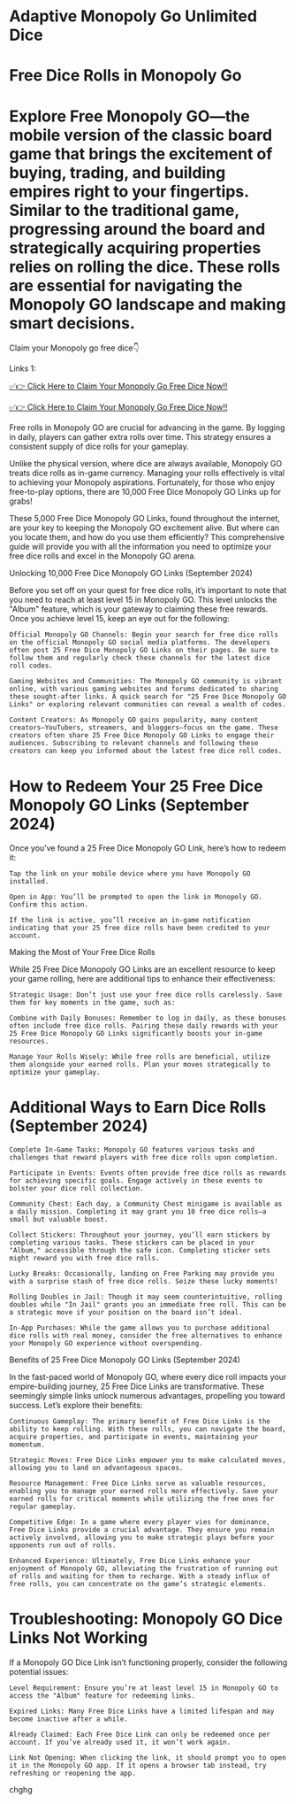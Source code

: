# Adaptive Monopoly Go Unlimited Dice

# Free Dice Rolls in Monopoly Go

# Explore Free Monopoly GO—the mobile version of the classic board game that brings the excitement of buying, trading, and building empires right to your fingertips. Similar to the traditional game, progressing around the board and strategically acquiring properties relies on rolling the dice. These rolls are essential for navigating the Monopoly GO landscape and making smart decisions.

Claim your Monopoly go free dice👇

Links 1:

[✅👉 Click Here to Claim Your Monopoly Go Free Dice Now!!
](https://appbitly.com/Monopoly-Go-Dice)

[✅👉 Click Here to Claim Your Monopoly Go Free Dice Now!!
](https://appbitly.com/Monopoly-Go-Dice)

Free rolls in Monopoly GO are crucial for advancing in the game. By logging in daily, players can gather extra rolls over time. This strategy ensures a consistent supply of dice rolls for your gameplay.

Unlike the physical version, where dice are always available, Monopoly GO treats dice rolls as in-game currency. Managing your rolls effectively is vital to achieving your Monopoly aspirations. Fortunately, for those who enjoy free-to-play options, there are 10,000 Free Dice Monopoly GO Links up for grabs!

These 5,000 Free Dice Monopoly GO Links, found throughout the internet, are your key to keeping the Monopoly GO excitement alive. But where can you locate them, and how do you use them efficiently? This comprehensive guide will provide you with all the information you need to optimize your free dice rolls and excel in the Monopoly GO arena.

Unlocking 10,000 Free Dice Monopoly GO Links (September 2024)

Before you set off on your quest for free dice rolls, it’s important to note that you need to reach at least level 15 in Monopoly GO. This level unlocks the "Album" feature, which is your gateway to claiming these free rewards. Once you achieve level 15, keep an eye out for the following:

    Official Monopoly GO Channels: Begin your search for free dice rolls on the official Monopoly GO social media platforms. The developers often post 25 Free Dice Monopoly GO Links on their pages. Be sure to follow them and regularly check these channels for the latest dice roll codes.

    Gaming Websites and Communities: The Monopoly GO community is vibrant online, with various gaming websites and forums dedicated to sharing these sought-after links. A quick search for "25 Free Dice Monopoly GO Links" or exploring relevant communities can reveal a wealth of codes.

    Content Creators: As Monopoly GO gains popularity, many content creators—YouTubers, streamers, and bloggers—focus on the game. These creators often share 25 Free Dice Monopoly GO Links to engage their audiences. Subscribing to relevant channels and following these creators can keep you informed about the latest free dice roll codes.

# How to Redeem Your 25 Free Dice Monopoly GO Links (September 2024)

Once you’ve found a 25 Free Dice Monopoly GO Link, here’s how to redeem it:

    Tap the link on your mobile device where you have Monopoly GO installed.

    Open in App: You’ll be prompted to open the link in Monopoly GO. Confirm this action.

    If the link is active, you’ll receive an in-game notification indicating that your 25 free dice rolls have been credited to your account.

Making the Most of Your Free Dice Rolls

While 25 Free Dice Monopoly GO Links are an excellent resource to keep your game rolling, here are additional tips to enhance their effectiveness:

    Strategic Usage: Don’t just use your free dice rolls carelessly. Save them for key moments in the game, such as:

    Combine with Daily Bonuses: Remember to log in daily, as these bonuses often include free dice rolls. Pairing these daily rewards with your 25 Free Dice Monopoly GO Links significantly boosts your in-game resources.

    Manage Your Rolls Wisely: While free rolls are beneficial, utilize them alongside your earned rolls. Plan your moves strategically to optimize your gameplay.

# Additional Ways to Earn Dice Rolls (September 2024)

    Complete In-Game Tasks: Monopoly GO features various tasks and challenges that reward players with free dice rolls upon completion.

    Participate in Events: Events often provide free dice rolls as rewards for achieving specific goals. Engage actively in these events to bolster your dice roll collection.

    Community Chest: Each day, a Community Chest minigame is available as a daily mission. Completing it may grant you 10 free dice rolls—a small but valuable boost.

    Collect Stickers: Throughout your journey, you’ll earn stickers by completing various tasks. These stickers can be placed in your "Album," accessible through the safe icon. Completing sticker sets might reward you with free dice rolls.

    Lucky Breaks: Occasionally, landing on Free Parking may provide you with a surprise stash of free dice rolls. Seize these lucky moments!

    Rolling Doubles in Jail: Though it may seem counterintuitive, rolling doubles while "In Jail" grants you an immediate free roll. This can be a strategic move if your position on the board isn’t ideal.

    In-App Purchases: While the game allows you to purchase additional dice rolls with real money, consider the free alternatives to enhance your Monopoly GO experience without overspending.

Benefits of 25 Free Dice Monopoly GO Links (September 2024)

In the fast-paced world of Monopoly GO, where every dice roll impacts your empire-building journey, 25 Free Dice Links are transformative. These seemingly simple links unlock numerous advantages, propelling you toward success. Let’s explore their benefits:

    Continuous Gameplay: The primary benefit of Free Dice Links is the ability to keep rolling. With these rolls, you can navigate the board, acquire properties, and participate in events, maintaining your momentum.

    Strategic Moves: Free Dice Links empower you to make calculated moves, allowing you to land on advantageous spaces.

    Resource Management: Free Dice Links serve as valuable resources, enabling you to manage your earned rolls more effectively. Save your earned rolls for critical moments while utilizing the free ones for regular gameplay.

    Competitive Edge: In a game where every player vies for dominance, Free Dice Links provide a crucial advantage. They ensure you remain actively involved, allowing you to make strategic plays before your opponents run out of rolls.

    Enhanced Experience: Ultimately, Free Dice Links enhance your enjoyment of Monopoly GO, alleviating the frustration of running out of rolls and waiting for them to recharge. With a steady influx of free rolls, you can concentrate on the game’s strategic elements.

# Troubleshooting: Monopoly GO Dice Links Not Working

If a Monopoly GO Dice Link isn’t functioning properly, consider the following potential issues:

    Level Requirement: Ensure you’re at least level 15 in Monopoly GO to access the "Album" feature for redeeming links.

    Expired Links: Many Free Dice Links have a limited lifespan and may become inactive after a while.

    Already Claimed: Each Free Dice Link can only be redeemed once per account. If you’ve already used it, it won’t work again.

    Link Not Opening: When clicking the link, it should prompt you to open it in the Monopoly GO app. If it opens a browser tab instead, try refreshing or reopening the app.

chghg
